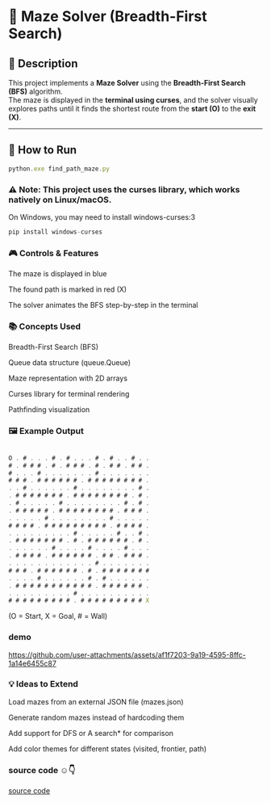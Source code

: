 # 🧩 Maze Solver (Breadth-First Search)

## 📌 Description
This project implements a **Maze Solver** using the **Breadth-First Search (BFS)** algorithm.  
The maze is displayed in the **terminal using curses**, and the solver visually explores paths until it finds the shortest route from the **start (O)** to the **exit (X)**.

---

## 🚀 How to Run

```js
python.exe find_path_maze.py
```

### ⚠️ Note: This project uses the curses library, which works natively on Linux/macOS.

On Windows, you may need to install windows-curses:3

```js
pip install windows-curses
```

### 🎮 Controls & Features

The maze is displayed in blue

The found path is marked in red (X)

The solver animates the BFS step-by-step in the terminal

### 📚 Concepts Used

Breadth-First Search (BFS)

Queue data structure (queue.Queue)

Maze representation with 2D arrays

Curses library for terminal rendering

Pathfinding visualization

### 🖼️ Example Output

```js

O . # . . . # . # . . . # . # . . # . .
# . # # # . # . # # # . # . # # . # # .
# . . . # . . . . . . . # . . . . . . .
# # # . # # # # # # . # # # # # # # # .
. . # . . . . . . # . . . . . . . . # .
. # # # # # # # . # # # # # # # # . # .
. # . . . . . # . . . . . . . . # . # .
. # # # # # . # # # # # # # # . # # # .
. . . . . # . . . . . . . . # . . . . .
# # # # . # # # # # # # # # . # # # # .
. . . . . . . . . # . . . . . # . . # .
. # # # # # # # . # . # # # # # # . # .
. . . . . . # . . . . # . . . . # . . .
. # # # # . # # # # # # . # # . # # # .
. . . . . . . . . . . . # . . . . . . .
# # # . # # # # # # . # . # # # # # # #
. . . . # . . . . . . # . # . . . . . .
. # # # # # # # # # # # . # # # # # # .
. . . . . . . . . # . . . . . . . . . .
# # # # # # # # # . # # # # # # # # # X

```
(O = Start, X = Goal, # = Wall)




### demo 



https://github.com/user-attachments/assets/af1f7203-9a19-4595-8ffc-1a14e6455c87





### 💡 Ideas to Extend

Load mazes from an external JSON file (mazes.json)

Generate random mazes instead of hardcoding them

Add support for DFS or A search* for comparison

Add color themes for different states (visited, frontier, path)

### source code ☺️👇

[source code](https://github.com/kodjoballo/Maze_solver/blob/main/find_path_maze.py)

